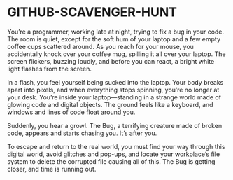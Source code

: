 # GITHUB-SCAVENGER-HUNT
You’re a programmer, working late at night, trying to fix a bug in your code. The room is quiet, except for the soft hum of your laptop and a few empty coffee cups scattered around. As you reach for your mouse, you accidentally knock over your coffee mug, spilling it all over your laptop. The screen flickers, buzzing loudly, and before you can react, a bright white light flashes from the screen.

In a flash, you feel yourself being sucked into the laptop. Your body breaks apart into pixels, and when everything stops spinning, you’re no longer at your desk. You’re inside your laptop—standing in a strange world made of glowing code and digital objects. The ground feels like a keyboard, and windows and lines of code float around you.

Suddenly, you hear a growl. The Bug, a terrifying creature made of broken code, appears and starts chasing you. It’s after you.

To escape and return to the real world, you must find your way through this digital world, avoid glitches and pop-ups, and locate your workplace’s file system to delete the corrupted file causing all of this. The Bug is getting closer, and time is running out.
